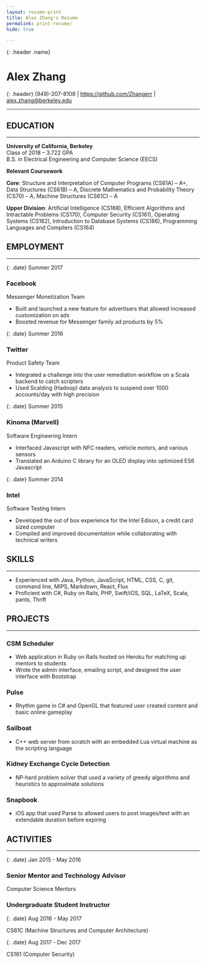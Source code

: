 ```yaml
---
layout: resume-print
title: Alex Zhang's Resume
permalink: print-resume/
hide: true

---
```


{: .header .name}
# Alex Zhang

{: .header}
(949)-207-8108 \| <https://github.com/Zhangerr> \| <span style="unicode-bidi: bidi-override; direction: rtl;">ude.yelekreb@gnahz.xela</span>


------

## EDUCATION

------

**University of California, Berkeley**  
Class of 2018 – 3.722 GPA  
B.S. in Electrical Engineering and Computer Science (EECS)

**Relevant Coursework**

**Core**: Structure and Interpretation of Computer Programs (CS61A) – A+, Data Structures (CS61B) – A, Discrete Mathematics and Probability Theory (CS70) – A, Machine Structures (CS61C) – A    

**Upper Division**: Artificial Intelligence (CS188), Efficient Algorithms and Intractable Problems (CS170), Computer Security (CS161), Operating Systems (CS162), Introduction to Database Systems (CS186), Programming Languages and Compilers (CS164)

## EMPLOYMENT

------

{: .date}
Summer 2017

### Facebook

Messenger Monetization Team

* Built and launched a new feature for advertisers that allowed increased customization on ads
* Boosted revenue for Messenger family ad products by 5%

{: .date}
Summer 2016

### Twitter

Product Safety Team

* Integrated a challenge into the user remediation workflow on a Scala backend to catch scripters
* Used Scalding (Hadoop) data analysis to suspend over 1000 accounts/day with high precision

{: .date}
Summer 2015

### Kinoma (Marvell)

Software Engineering Intern

*  Interfaced Javascript with NFC readers, vehicle motors, and various sensors
*  Translated an Arduino C library for an OLED display into optimized ES6 Javascript

{: .date}
Summer 2014

### Intel

Software Testing Intern

*  Developed the out of box experience for the Intel Edison, a credit card sized computer
*  Compiled and improved documentation while collaborating with technical writers

## SKILLS

------

*  Experienced with Java, Python, JavaScript, HTML, CSS, C, git, command line, MIPS, Markdown, React, Flux
*  Proficient with C#, Ruby on Rails, PHP, Swift/iOS, SQL, LaTeX, Scala, pants, Thrift

## PROJECTS

------

### CSM Scheduler
*  Web application in Ruby on Rails hosted on Heroku for matching up mentors to students
*  Wrote the admin interface, emailing script, and designed the user interface with Bootstrap

### Pulse
*  Rhythm game in C# and OpenGL that featured user created content and basic online gameplay

### Sailboat
*  C++ web server from scratch with an embedded Lua virtual machine as the scripting language

### Kidney Exchange Cycle Detection
*  NP-hard problem solver that used a variety of greedy algorithms and heuristics to approximate solutions

### Snapbook
*  iOS app that used Parse to allowed users to post images/text with an extendable duration before expiring

## ACTIVITIES

------

{: .date}
Jan 2015 - May 2016

### Senior Mentor and Technology Advisor
Computer Science Mentors

### Undergraduate Student Instructor

{: .date}
Aug 2016 - May 2017

CS61C (Machine Structures and Computer Architecture)

{: .date}
Aug 2017 - Dec 2017

CS161 (Computer Security)
